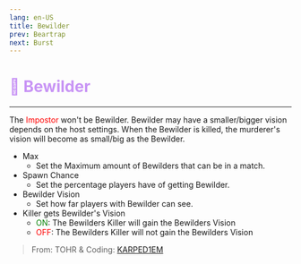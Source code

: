 ```yaml
---
lang: en-US
title: Bewilder
prev: Beartrap
next: Burst
---
```


# <font color=#c894f5>🤪 <b>Bewilder</b></font> <Badge text="Helpful" type="tip" vertical="middle"/>
---

The <font color=red>Impostor</font> won't be Bewilder. Bewilder may have a smaller/bigger vision depends on the host settings. When the Bewilder is killed, the murderer's vision will become as small/big as the Bewilder.
* Max
  * Set the Maximum amount of Bewilders that can be in a match.
* Spawn Chance
  * Set the percentage players have of getting Bewilder.
* Bewilder Vision
  * Set how far players with Bewilder can see.
* Killer gets Bewilder's Vision
  * <font color=green>ON</font>: The Bewilders Killer will gain the Bewilders Vision
  * <font color=red>OFF</font>: The Bewilders Killer will not gain the Bewilders Vision
  
> From: TOHR & Coding: [KARPED1EM](https://github.com/KARPED1EM)
